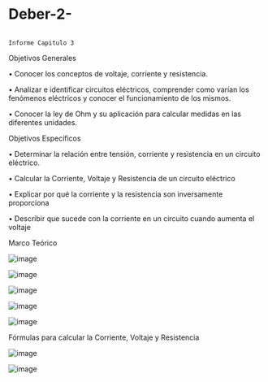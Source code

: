 # Deber-2-
                                                                          Informe Capitulo 3 


Objetivos Generales 

•	Conocer los conceptos de voltaje, corriente y resistencia.

•	Analizar e identificar circuitos eléctricos, comprender como varían los fenómenos eléctricos y conocer el funcionamiento de los mismos.

•	Conocer  la ley de Ohm y su aplicación para calcular medidas en las diferentes unidades.

Objetivos Específicos

•	Determinar la relación entre tensión, corriente y resistencia en un circuito eléctrico.

•	Calcular la Corriente, Voltaje y Resistencia de un circuito eléctrico

•	Explicar por qué la corriente y la resistencia son inversamente proporciona

•	Describir que sucede con la corriente en un circuito cuando aumenta el voltaje

Marco Teórico

![image](https://user-images.githubusercontent.com/84789986/170464040-22721cd1-a7bf-4482-a4db-167039293000.png)

![image](https://user-images.githubusercontent.com/84789986/170464142-368f6ba3-bc44-4657-89bd-7c27bf8669c2.png)

![image](https://user-images.githubusercontent.com/84789986/170464167-ca96e940-e36c-49d3-b5d9-6a36391c8065.png)

![image](https://user-images.githubusercontent.com/84789986/170464288-313c793f-a283-401c-8718-6d486a5406ca.png)

![image](https://user-images.githubusercontent.com/84789986/170464788-367f11b4-b4fd-48b1-9c7a-e8d3f8a1681b.png)

Fórmulas para calcular la Corriente, Voltaje y Resistencia  

![image](https://user-images.githubusercontent.com/84789986/170465702-5ce65b52-0065-4080-addd-9e2f673e33ca.png)

![image](https://user-images.githubusercontent.com/84789986/170466217-04a05d08-6695-4510-aefa-b18d2d4f3bc2.png)
